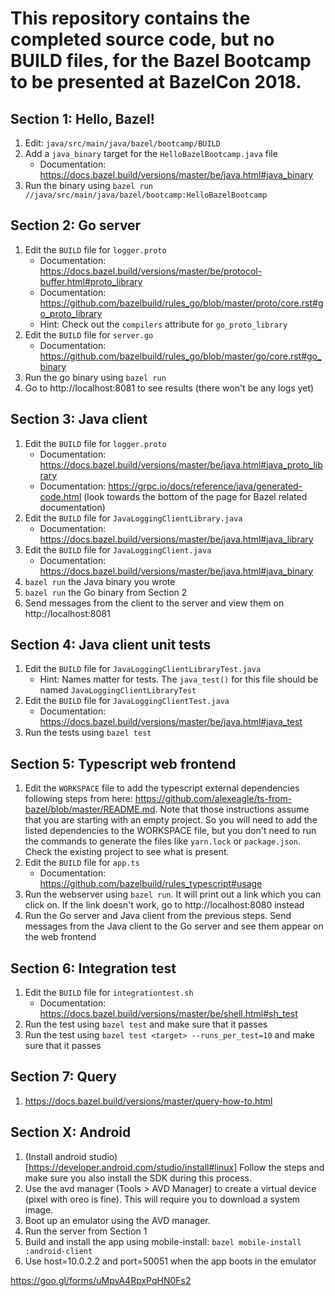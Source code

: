 # This repository contains the completed source code, but no BUILD files, for the Bazel Bootcamp to be presented at BazelCon 2018.

## Section 1: Hello, Bazel!

1.  Edit: `java/src/main/java/bazel/bootcamp/BUILD`
1.  Add a `java_binary` target for the `HelloBazelBootcamp.java` file
    - Documentation: https://docs.bazel.build/versions/master/be/java.html#java_binary
1.  Run the binary using `bazel run //java/src/main/java/bazel/bootcamp:HelloBazelBootcamp`

## Section 2: Go server
1.  Edit the `BUILD` file for `logger.proto`
    - Documentation: https://docs.bazel.build/versions/master/be/protocol-buffer.html#proto_library
    - Documentation: https://github.com/bazelbuild/rules_go/blob/master/proto/core.rst#go_proto_library
    - Hint: Check out the `compilers` attribute for `go_proto_library`
1.  Edit the `BUILD` file for `server.go`
    - Documentation: https://github.com/bazelbuild/rules_go/blob/master/go/core.rst#go_binary    
1.  Run the go binary using `bazel run`
1.  Go to http://localhost:8081 to see results (there won't be any logs yet)

## Section 3: Java client

1.  Edit the `BUILD` file for `logger.proto`
    - Documentation: https://docs.bazel.build/versions/master/be/java.html#java_proto_library
    - Documentation: https://grpc.io/docs/reference/java/generated-code.html (look towards the
      bottom of the page for Bazel related documentation)
1.  Edit the `BUILD` file for `JavaLoggingClientLibrary.java`
    - Documentation: https://docs.bazel.build/versions/master/be/java.html#java_library
1.  Edit the `BUILD` file for `JavaLoggingClient.java`
    - Documentation: https://docs.bazel.build/versions/master/be/java.html#java_binary
1.  `bazel run` the Java binary you wrote
1.  `bazel run` the Go binary from Section 2
1.  Send messages from the client to the server and view them on http://localhost:8081

## Section 4: Java client unit tests
1.  Edit the `BUILD` file for `JavaLoggingClientLibraryTest.java`
    - Hint: Names matter for tests. The `java_test()` for this file should be named `JavaLoggingClientLibraryTest`
1.  Edit the `BUILD` file for `JavaLoggingClientTest.java`
    - Documentation: https://docs.bazel.build/versions/master/be/java.html#java_test
1.  Run the tests using `bazel test`

## Section 5: Typescript web frontend
1.  Edit the `WORKSPACE` file to add the typescript external dependencies following steps
    from here: https://github.com/alexeagle/ts-from-bazel/blob/master/README.md. Note that
    those instructions assume that you are starting with an empty project. So you will need
    to add the listed dependencies to the WORKSPACE file, but you don't need to run the
    commands to generate the files like `yarn.lock` or `package.json`. Check the existing
    project to see what is present. 
1.  Edit the `BUILD` file for `app.ts`
    - Documentation: https://github.com/bazelbuild/rules_typescript#usage
1.  Run the webserver using `bazel run`. It will print out a link which you can click on.
    If the link doesn't work, go to http://localhost:8080 instead
1.  Run the Go server and Java client from the previous steps. Send messages from the Java
    client to the Go server and see them appear on the web frontend
    
## Section 6: Integration test
1.  Edit the `BUILD` file for `integrationtest.sh`
    - Documentation: https://docs.bazel.build/versions/master/be/shell.html#sh_test
1.  Run the test using `bazel test` and make sure that it passes
1.  Run the test using `bazel test <target> --runs_per_test=10` and make sure that it passes

## Section 7: Query
1.  https://docs.bazel.build/versions/master/query-how-to.html

## Section X: Android

1.  (Install android studio)[https://developer.android.com/studio/install#linux]
    Follow the steps and make sure you also install the SDK during this process.
1.  Use the avd manager (Tools > AVD Manager) to create a virtual device (pixel
    with oreo is fine). This will require you to download a system image.
1.  Boot up an emulator using the AVD manager.
1.  Run the server from Section 1
1.  Build and install the app using mobile-install: `bazel
    mobile-install :android-client`
1.  Use host=10.0.2.2 and port=50051 when the app boots in the emulator



https://goo.gl/forms/uMpvA4RpxPqHN0Fs2

